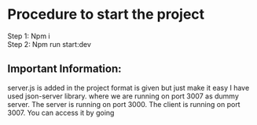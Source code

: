 <!-- @format -->

# Procedure to start the project

Step 1: Npm i <br>
Step 2: Npm run start:dev <!-- "start:dev": "concurrently \"npm start\" \"npm run json-server\"", -->

<h2>Important Information:</h2>
<p>server.js is added in the project format is given but just make it easy I have used json-server library. where we are running on port 3007 as dummy server.
The server is running on port 3000. The client is running on port 3007. You can access it by going</p>
